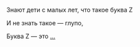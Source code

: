 Знают дети с малых лет, что такое буква Z

И не знать такое — глупо, 

Буква Z — это [...](https://www.youtube.com/watch?v=rmEW_cUX3Qc)
